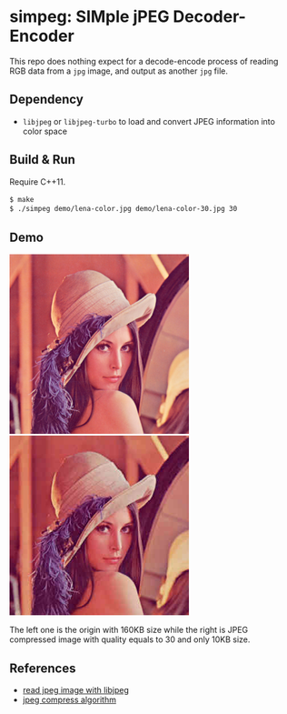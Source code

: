 # simpeg: SIMple jPEG Decoder-Encoder

This repo does nothing expect for a decode-encode process of reading RGB data from a `jpg` image, and output as another `jpg` file.

## Dependency

- `libjpeg` or `libjpeg-turbo` to load and convert JPEG information into color space

## Build & Run

Require C++11.
```bash
$ make
$ ./simpeg demo/lena-color.jpg demo/lena-color-30.jpg 30
```

## Demo

![origin](./demo/lena-color.jpg)![compressed](./demo/lena-color-30.jpg)

The left one is the origin with 160KB size while the right is JPEG compressed image with quality equals to 30 and only 10KB size.

## References

- [read jpeg image with libjpeg](https://gist.github.com/kentakuramochi/f64e7646f1db8335c80f131be8359044)
- [jpeg compress algorithm](https://create.stephan-brumme.com/toojpeg/)
